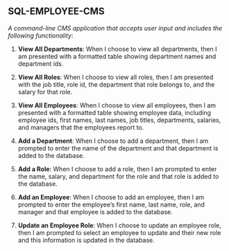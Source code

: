 ## **SQL-EMPLOYEE-CMS**

*A command-line CMS application that accepts user input and includes the following functionality*:

1. **View All Departments**: When I choose to view all departments, then I am presented with a formatted table showing department names and department ids.

2. **View All Roles**: When I choose to view all roles, then I am presented with the job title, role id, the department that role belongs to, and the salary for that role.

3. **View All Employees**: When I choose to view all employees, then I am presented with a formatted table showing employee data, including employee ids, first names, last names, job titles, departments, salaries, and managers that the employees report to.

4. **Add a Department**: When I choose to add a department, then I am prompted to enter the name of the department and that department is added to the database.

5. **Add a Role**: When I choose to add a role, then I am prompted to enter the name, salary, and department for the role and that role is added to the database.

6. **Add an Employee**: When I choose to add an employee, then I am prompted to enter the employee’s first name, last name, role, and manager and that employee is added to the database.

7. **Update an Employee Role**: When I choose to update an employee role, then I am prompted to select an employee to update and their new role and this information is updated in the database.